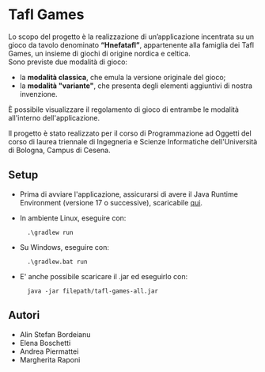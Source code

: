 # Tafl Games

Lo scopo del progetto è la realizzazione di un’applicazione incentrata su un gioco da tavolo denominato <b>“Hnefatafl”</b>, appartenente alla famiglia dei Tafl Games, un insieme di giochi di origine nordica e celtica.
<br>Sono previste due modalità di gioco: 
<ul>
    <li>
        la <b>modalità classica</b>, che emula la versione originale del gioco;
    </li>
    <li>
        la <b>modalità "variante"</b>, che presenta degli elementi aggiuntivi di nostra invenzione.
    </li>
</ul>

È possibile visualizzare il regolamento di gioco di entrambe le modalità all'interno dell'applicazione.

Il progetto è stato realizzato per il corso di Programmazione ad Oggetti del corso di laurea triennale di Ingegneria e Scienze Informatiche dell'Università di Bologna, Campus di Cesena.

## Setup

- Prima di avviare l'applicazione, assicurarsi di avere il Java Runtime Environment (versione 17 o successive), scaricabile [qui](https://www.oracle.com/java/technologies/downloads/#java8).
- In ambiente Linux, eseguire con:

        .\gradlew run

- Su Windows, eseguire con:

        .\gradlew.bat run

- E' anche possibile scaricare il .jar ed eseguirlo con:

        java -jar filepath/tafl-games-all.jar

## Autori
<ul>
    <li>Alin Stefan Bordeianu</li>
    <li>Elena Boschetti</li>
    <li>Andrea Piermattei</li>
    <li>Margherita Raponi</li>
</ul>
